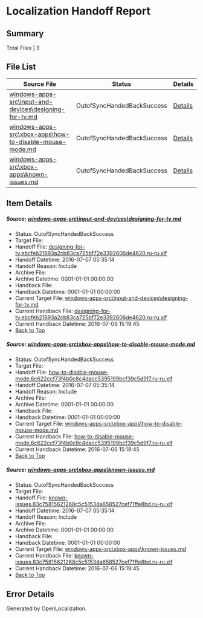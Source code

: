 # <a name='report-top'></a> Localization Handoff Report

## Summary
 Total Files | 3

## File List
 Source File | Status | Details 
 ----------- | ------ | ------- 
 [windows-apps-src\input-and-devices\designing-for-tv.md](https://github.com/Microsoft/windows-apps/blob/6a362b7c1570362ec3e033c809441c2153e9341f/windows-apps-src/input-and-devices/designing-for-tv.md) | OutofSyncHandedBackSuccess | [Details](#b8a35b4cb9b3dba5ad7b0df2089b693dc1a1cda62714)
 [windows-apps-src\xbox-apps\how-to-disable-mouse-mode.md](https://github.com/Microsoft/windows-apps/blob/6f4719c98d490cdcac8c799c4c68af55b217cbc5/windows-apps-src/xbox-apps/how-to-disable-mouse-mode.md) | OutofSyncHandedBackSuccess | [Details](#d1ee946693b9f9714b8d570b8ae3718469d2c10d3959)
 [windows-apps-src\xbox-apps\known-issues.md](https://github.com/Microsoft/windows-apps/blob/d64033e595f0156e0628dc0e20ef73923ec923c3/windows-apps-src/xbox-apps/known-issues.md) | OutofSyncHandedBackSuccess | [Details](#439736d066e7f7e568fd219371a1ea98563aa11c4018)

## Item Details
##### <a name='b8a35b4cb9b3dba5ad7b0df2089b693dc1a1cda62714'></a> Source: [windows-apps-src\input-and-devices\designing-for-tv.md](https://github.com/Microsoft/windows-apps/blob/6a362b7c1570362ec3e033c809441c2153e9341f/windows-apps-src/input-and-devices/designing-for-tv.md)
* Status: OutofSyncHandedBackSuccess
* Target File: 
* Handoff File: [designing-for-tv.ebcfeb21893a2cb83ca725bf72e3392606de4620.ru-ru.xlf](https://github.com/Microsoft/WDG.handoff/blob/c67d8dbee2a50e2711692151d9be252d1bd637cd/ol-handoff/Microsoft/windows-apps.ru-ru/master/designing-for-tv.ebcfeb21893a2cb83ca725bf72e3392606de4620.ru-ru.xlf)
* Handoff Datetime: 2016-07-07 05:35:14
* Handoff Reason: Include
* Archive File: 
* Archive Datetime: 0001-01-01 00:00:00
* Handback File: 
* Handback Datetime: 0001-01-01 00:00:00
* Current Target File: [windows-apps-src\input-and-devices\designing-for-tv.md](https://github.com/Microsoft/windows-apps.ru-ru/blob/93f7daed53c2f646ab9c83858aa28237022d818d/windows-apps-src/input-and-devices/designing-for-tv.md)
* Current Handback File: [designing-for-tv.ebcfeb21893a2cb83ca725bf72e3392606de4620.ru-ru.xlf](https://github.com/Microsoft/WDG.handback/blob/d3d0e23c0b6ca1c844ba3c34aead5291de8d3362/ol-handback/Microsoft/windows-apps.ru-ru/master/designing-for-tv.ebcfeb21893a2cb83ca725bf72e3392606de4620.ru-ru.xlf)
* Current Handback Datetime: 2016-07-06 15:19:45
* [Back to Top](#report-top)

##### <a name='d1ee946693b9f9714b8d570b8ae3718469d2c10d3959'></a> Source: [windows-apps-src\xbox-apps\how-to-disable-mouse-mode.md](https://github.com/Microsoft/windows-apps/blob/6f4719c98d490cdcac8c799c4c68af55b217cbc5/windows-apps-src/xbox-apps/how-to-disable-mouse-mode.md)
* Status: OutofSyncHandedBackSuccess
* Target File: 
* Handoff File: [how-to-disable-mouse-mode.6c622ccf73f4b0c8c4dacc5395199bcf39c5d9f7.ru-ru.xlf](https://github.com/Microsoft/WDG.handoff/blob/c67d8dbee2a50e2711692151d9be252d1bd637cd/ol-handoff/Microsoft/windows-apps.ru-ru/master/how-to-disable-mouse-mode.6c622ccf73f4b0c8c4dacc5395199bcf39c5d9f7.ru-ru.xlf)
* Handoff Datetime: 2016-07-07 05:35:14
* Handoff Reason: Include
* Archive File: 
* Archive Datetime: 0001-01-01 00:00:00
* Handback File: 
* Handback Datetime: 0001-01-01 00:00:00
* Current Target File: [windows-apps-src\xbox-apps\how-to-disable-mouse-mode.md](https://github.com/Microsoft/windows-apps.ru-ru/blob/93f7daed53c2f646ab9c83858aa28237022d818d/windows-apps-src/xbox-apps/how-to-disable-mouse-mode.md)
* Current Handback File: [how-to-disable-mouse-mode.6c622ccf73f4b0c8c4dacc5395199bcf39c5d9f7.ru-ru.xlf](https://github.com/Microsoft/WDG.handback/blob/d3d0e23c0b6ca1c844ba3c34aead5291de8d3362/ol-handback/Microsoft/windows-apps.ru-ru/master/how-to-disable-mouse-mode.6c622ccf73f4b0c8c4dacc5395199bcf39c5d9f7.ru-ru.xlf)
* Current Handback Datetime: 2016-07-06 15:19:45
* [Back to Top](#report-top)

##### <a name='439736d066e7f7e568fd219371a1ea98563aa11c4018'></a> Source: [windows-apps-src\xbox-apps\known-issues.md](https://github.com/Microsoft/windows-apps/blob/d64033e595f0156e0628dc0e20ef73923ec923c3/windows-apps-src/xbox-apps/known-issues.md)
* Status: OutofSyncHandedBackSuccess
* Target File: 
* Handoff File: [known-issues.83c75815621268c5c51534a658527cef71ffe8bd.ru-ru.xlf](https://github.com/Microsoft/WDG.handoff/blob/c67d8dbee2a50e2711692151d9be252d1bd637cd/ol-handoff/Microsoft/windows-apps.ru-ru/master/known-issues.83c75815621268c5c51534a658527cef71ffe8bd.ru-ru.xlf)
* Handoff Datetime: 2016-07-07 05:35:14
* Handoff Reason: Include
* Archive File: 
* Archive Datetime: 0001-01-01 00:00:00
* Handback File: 
* Handback Datetime: 0001-01-01 00:00:00
* Current Target File: [windows-apps-src\xbox-apps\known-issues.md](https://github.com/Microsoft/windows-apps.ru-ru/blob/93f7daed53c2f646ab9c83858aa28237022d818d/windows-apps-src/xbox-apps/known-issues.md)
* Current Handback File: [known-issues.83c75815621268c5c51534a658527cef71ffe8bd.ru-ru.xlf](https://github.com/Microsoft/WDG.handback/blob/d3d0e23c0b6ca1c844ba3c34aead5291de8d3362/ol-handback/Microsoft/windows-apps.ru-ru/master/known-issues.83c75815621268c5c51534a658527cef71ffe8bd.ru-ru.xlf)
* Current Handback Datetime: 2016-07-06 15:19:45
* [Back to Top](#report-top)


## Error Details

Generated by OpenLocalization.
